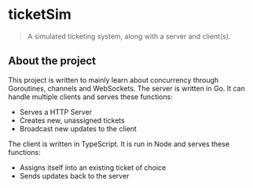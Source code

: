# ticketSim
> A simulated ticketing system, along with a server and client(s).

## About the project
This project is written to mainly learn about concurrency through Goroutines, channels and WebSockets.
The server is written in Go. It can handle multiple clients and serves these functions:
- Serves a HTTP Server
- Creates new, unassigned tickets
- Broadcast new updates to the client

The client is written in TypeScript. It is run in Node and serves these functions:
- Assigns itself into an existing ticket of choice
- Sends updates back to the server
